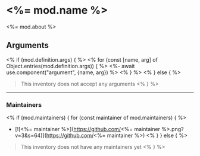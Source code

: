 # <%= mod.name %>

<%= mod.about %>

## Arguments

<% if (mod.definition.args) { %>
<% for (const [name, arg] of Object.entries(mod.definition.args)) { %>
<%- await use.component("argument", {name, arg}) %>
<% } %>
<% } else { %>
> This inventory does not accept any arguments
<% } %>

___

### Maintainers

<% if (mod.maintainers) { for (const maintainer of mod.maintainers) { %>
* [![<%= maintainer %>](https://github.com/<%= maintainer %>.png?v=3&s=64)](https://github.com/<%= maintainer %>)
<% } } else { %>
> This inventory does not have any maintainers yet
<% } %>